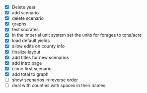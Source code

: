 - [x] Delete year
- [x] add scenario
- [x] delete scenario
- [x] graphs
- [x] test socrates
- [x] in the imperial unit system set the units for forages to tons/acre
- [x] load default yields
- [x] allow edits on county info
- [x] finalize layout
- [x] add titles for new scenarios
- [x] add intro page
- [x] clone first scenario
- [x] add total to graph
- [ ] show scenarios in reverse order
- [ ] deal with counties with spaces in their names
